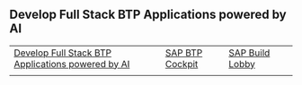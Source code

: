 ## Develop Full Stack BTP Applications powered by AI

|  | | | |
| ----------- | ----------- | ----------- | ----------- |
|<a href="https://github.com/SAP-samples/btp-end-to-end-scenario-use-cases/blob/main/build-code-with-ai-capability/README.md" target="_blank" rel="noopener noreferrer">Develop Full Stack BTP Applications powered by AI</a> | [SAP BTP Cockpit](https://emea.cockpit.btp.cloud.sap/cockpit/?idp=aviss4yru.accounts.ondemand.com#/globalaccount/6378f0c6-1b1e-4b10-8517-171cbec05c3e/subaccount/6d1d0285-3648-48b6-98af-22e81fc061e3) | [SAP Build Lobby](https://hands-on-build-code-2b7rbjie.eu10.build.cloud.sap/lobby)
|  | | | |
